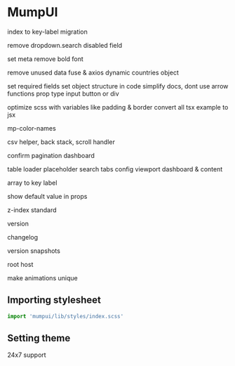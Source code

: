 # MumpUI

index to key-label migration

remove dropdown.search
disabled field

set meta
remove bold font

remove unused data
fuse & axios dynamic
countries object

set required fields
set object structure in code
simplify docs, dont use arrow functions
prop type input button or div

optimize scss with variables like padding & border
convert all tsx example to jsx

mp-color-names

csv helper, back stack, scroll handler

confirm
pagination
dashboard

table
loader
placeholder
search
tabs
config
viewport dashboard & content

array to key label

show default value in props

z-index standard

version

changelog

version snapshots

root host

make animations unique

## Importing stylesheet

```jsx
import 'mumpui/lib/styles/index.scss'
```

## Setting theme


24x7 support
